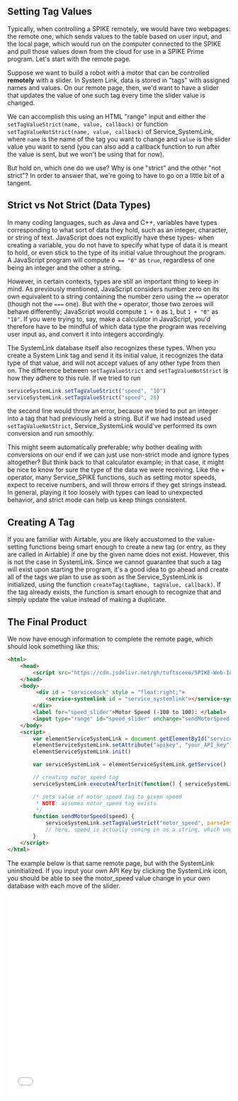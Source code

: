 ## Setting Tag Values
Typically, when controlling a SPIKE remotely, we would have two webpages: the remote one, which sends values to the table based on user input, and the local page, which would run on the computer connected to the SPIKE and pull those values down from the cloud for use in a SPIKE Prime program. Let's start with the remote page.

Suppose we want to build a robot with a motor that can be controlled **remotely** with a slider. In System Link, data is stored in "tags" with assigned names and values. On our remote page, then, we'd want to have a slider that updates the value of one such tag every time the slider value is changed.

We can accomplish this using an HTML "range" input and either the `setTagValueStrict(name, value, callback)` or function `setTagValueNotStrict(name, value, callback)` of Service_SystemLink, where `name` is the name of the tag you want to change and `value` is the slider value you want to send (you can also add a callback function to run after the value is sent, but we won't be using that for now). 

But hold on, which one do we use? Why is one "strict" and the other "not strict"? In order to answer that, we're going to have to go on a little bit of a tangent.

## Strict vs Not Strict (Data Types)
In many coding languages, such as Java and C++, variables have types corresponding to what sort of data they hold, such as an integer, character, or string of text. JavaScript does not explicitly have these types- when creating a variable, you do not have to specify what type of data it is meant to hold, or even stick to the type of its initial value throughout the program. A JavaScript program will compute `0 == "0"` as `true`, regardless of one being an integer and the other a string.

However, in certain contexts, types are still an important thing to keep in mind. As previously mentioned, JavaScript considers number zero on its own equivalent to a string containing the number zero using the `==` operator (though not the `===` one). But with the `+` operator, those two zeroes will behave differently; JavaScript would compute `1 + 0` as `1`, but `1 + "0"` as `"10"`. If you were trying to, say, make a calculator in JavaScript, you'd therefore have to be mindful of which data type the program was receiving user input as, and convert it into integers accordingly.

The SystemLink database itself also recognizes these types. When you create a System Link tag and send it its initial value, it recognizes the data type of that value, and will not accept values of any other type from then on. The difference between `setTagValueStrict` and `setTagValueNotStrict` is how they adhere to this rule. If we tried to run

```javascript
serviceSystemLink.setTagValueStrict("speed", "10")
serviceSystemLink.setTagValueStrict("speed", 20)
```

the second line would throw an error, because we tried to put an integer into a tag that had previously held a string. But if we had instead used `setTagValueNotStrict`, Service_SystemLink would've performed its own conversion and run smoothly.

This might seem automatically preferable; why bother dealing with conversions on our end if we can just use non-strict mode and ignore types altogether? But think back to that calculator example; in that case, it might be nice to know for sure the type of the data we were receiving. Like the + operator, many Service_SPIKE functions, such as setting motor speeds, expect to receive numbers, and will throw errors if they get strings instead. In general, playing it too loosely with types can lead to unexpected behavior, and strict mode can help us keep things consistent.

## Creating A Tag
If you are familiar with Airtable, you are likely accustomed to the value-setting functions being smart enough to create a new tag (or entry, as they are called in Airtable) if one by the given name does not exist. However, this is not the case in SystemLink. Since we cannot guarantee that such a tag will exist upon starting the program, it's a good idea to go ahead and create all of the tags we plan to use as soon as the Service_SystemLink is initialized, using the function `createTag(tagName, tagValue, callback)`. If the tag already exists, the function is smart enough to recognize that and simply update the value instead of making a duplicate.

## The Final Product
We now have enough information to complete the remote page, which should look something like this:

```html
<html>
    <head>
        <script src="https://cdn.jsdelivr.net/gh/tuftsceeo/SPIKE-Web-Interface@1.0/cdn/ServiceDock.min.js"></script>
    </head>
    <body>
         <div id = "servicedock" style = "float:right;">
            <service-systemlink id = "service_systemlink"></service-systemlink>
        </div>
        <label for="speed_slider">Motor Speed (-100 to 100): </label>
        <input type="range" id="speed_slider" onchange="sendMotorSpeed(this.value)" min="-100" max="100">
    </body>
    <script>
        var elementServiceSystemLink = document.getElementById("service_SystemLink")
        elementServiceSystemLink.setAttribute("apikey", "your_API_key")
        elementServiceSystemLink.init()

        var serviceSystemLink = elementServiceSystemLink.getService()

        // creating motor_speed tag
        serviceSystemLink.executeAfterInit(function() { serviceSystemLink.createTag("motor_speed", 0) })

        /* sets value of motor_speed tag to given speed
         * NOTE: assumes motor_speed tag exists
         */
        function sendMotorSpeed(speed) {
            serviceSystemLink.setTagValueStrict("motor_speed", parseInt(speed)) 
            // here, speed is actually coming in as a string, which would be a problem when trying to send it into a motor, hence the use of the built-in JavaScript function "parseInt" to convert it into an integer
        }
    </script>
</html>
```

The example below is that same remote page, but with the SystemLink uninitialized. If you input your own API Key by clicking the SystemLink icon, you should be able to see the motor_speed value change in your own database with each move of the slider.

<iframe id="remote-example-result" width="100%" height="450" frameborder="0" src="servicedock_systemLinkSimpleRemote.html"></iframe>